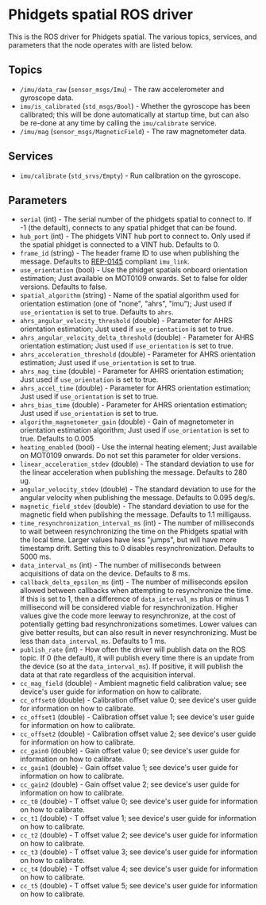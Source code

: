 Phidgets spatial ROS driver
===========================

This is the ROS driver for Phidgets spatial.  The various topics, services, and parameters that the node operates with are listed below.

Topics
------
* `/imu/data_raw` (`sensor_msgs/Imu`) - The raw accelerometer and gyroscope data.
* `imu/is_calibrated` (`std_msgs/Bool`) - Whether the gyroscope has been calibrated; this will be done automatically at startup time, but can also be re-done at any time by calling the `imu/calibrate` service.
* `/imu/mag` (`sensor_msgs/MagneticField`) - The raw magnetometer data.

Services
--------
* `imu/calibrate` (`std_srvs/Empty`) - Run calibration on the gyroscope.

Parameters
----------
* `serial` (int) - The serial number of the phidgets spatial to connect to.  If -1 (the default), connects to any spatial phidget that can be found.
* `hub_port` (int) - The phidgets VINT hub port to connect to.  Only used if the spatial phidget is connected to a VINT hub.  Defaults to 0.
* `frame_id` (string) - The header frame ID to use when publishing the message.  Defaults to [REP-0145](http://www.ros.org/reps/rep-0145.html) compliant `imu_link`.
* `use_orientation` (bool) - Use the phidget spatials onboard orientation estimation; Just available on MOT0109 onwards. Set to false for older versions. Defaults to false.
* `spatial_algorithm` (string) - Name of the spatial algorithm used for orientation estimation (one of "none", "ahrs", "imu"); Just used if `use_orientation` is set to true. Defaults to `ahrs`.
* `ahrs_angular_velocity_threshold` (double) - Parameter for AHRS orientation estimation; Just used if `use_orientation` is set to true.
* `ahrs_angular_velocity_delta_threshold` (double) - Parameter for AHRS orientation estimation; Just used if `use_orientation` is set to true.
* `ahrs_acceleration_threshold` (double) - Parameter for AHRS orientation estimation; Just used if `use_orientation` is set to true.
* `ahrs_mag_time` (double) - Parameter for AHRS orientation estimation; Just used if `use_orientation` is set to true.
* `ahrs_accel_time` (double) - Parameter for AHRS orientation estimation; Just used if `use_orientation` is set to true.
* `ahrs_bias_time` (double) - Parameter for AHRS orientation estimation; Just used if `use_orientation` is set to true.
* `algorithm_magnetometer_gain` (double) - Gain of magnetometer in orientation estimation algorithm; Just used if `use_orientation` is set to true. Defaults to 0.005
* `heating_enabled` (bool) - Use the internal heating element; Just available on MOT0109 onwards. Do not set this parameter for older versions.
* `linear_acceleration_stdev` (double) - The standard deviation to use for the linear acceleration when publishing the message.  Defaults to 280 ug.
* `angular_velocity_stdev` (double) - The standard deviation to use for the angular velocity when publishing the message.  Defaults to 0.095 deg/s.
* `magnetic_field_stdev` (double) - The standard deviation to use for the magnetic field when publishing the message.  Defaults to 1.1 milligauss.
* `time_resynchronization_interval_ms` (int) - The number of milliseconds to wait between resynchronizing the time on the Phidgets spatial with the local time.  Larger values have less "jumps", but will have more timestamp drift.  Setting this to 0 disables resynchronization.  Defaults to 5000 ms.
* `data_interval_ms` (int) - The number of milliseconds between acquisitions of data on the device.  Defaults to 8 ms.
* `callback_delta_epsilon_ms` (int) - The number of milliseconds epsilon allowed between callbacks when attempting to resynchronize the time.  If this is set to 1, then a difference of `data_interval_ms` plus or minus 1 millisecond will be considered viable for resynchronization.  Higher values give the code more leeway to resynchronize, at the cost of potentially getting bad resynchronizations sometimes.  Lower values can give better results, but can also result in never resynchronizing.  Must be less than `data_interval_ms`.  Defaults to 1 ms.
* `publish_rate` (int) - How often the driver will publish data on the ROS topic.  If 0 (the default), it will publish every time there is an update from the device (so at the `data_interval_ms`).  If positive, it will publish the data at that rate regardless of the acquisition interval.
* `cc_mag_field` (double) - Ambient magnetic field calibration value; see device's user guide for information on how to calibrate.
* `cc_offset0` (double) - Calibration offset value 0; see device's user guide for information on how to calibrate.
* `cc_offset1` (double) - Calibration offset value 1; see device's user guide for information on how to calibrate.
* `cc_offset2` (double) - Calibration offset value 2; see device's user guide for information on how to calibrate.
* `cc_gain0` (double) - Gain offset value 0; see device's user guide for information on how to calibrate.
* `cc_gain1` (double) - Gain offset value 1; see device's user guide for information on how to calibrate.
* `cc_gain2` (double) - Gain offset value 2; see device's user guide for information on how to calibrate.
* `cc_t0` (double) - T offset value 0; see device's user guide for information on how to calibrate.
* `cc_t1` (double) - T offset value 1; see device's user guide for information on how to calibrate.
* `cc_t2` (double) - T offset value 2; see device's user guide for information on how to calibrate.
* `cc_t3` (double) - T offset value 3; see device's user guide for information on how to calibrate.
* `cc_t4` (double) - T offset value 4; see device's user guide for information on how to calibrate.
* `cc_t5` (double) - T offset value 5; see device's user guide for information on how to calibrate.
